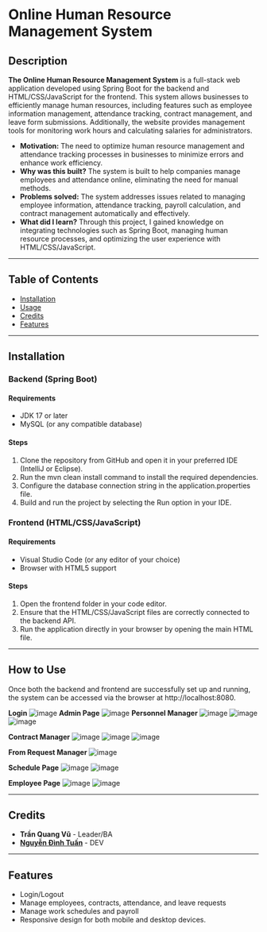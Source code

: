 # **Online Human Resource Management System**
## Description
**The Online Human Resource Management System** is a full-stack web application developed using Spring Boot for the backend and HTML/CSS/JavaScript for the frontend. This system allows businesses to efficiently manage human resources, including features such as employee information management, attendance tracking, contract management, and leave form submissions. Additionally, the website provides management tools for monitoring work hours and calculating salaries for administrators.

- **Motivation:** The need to optimize human resource management and attendance tracking processes in businesses to minimize errors and enhance work efficiency.
- **Why was this built?** The system is built to help companies manage employees and attendance online, eliminating the need for manual methods.
- **Problems solved:** The system addresses issues related to managing employee information, attendance tracking, payroll calculation, and contract management automatically and effectively.
- **What did I learn?** Through this project, I gained knowledge on integrating technologies such as Spring Boot, managing human resource processes, and optimizing the user experience with HTML/CSS/JavaScript.
---
## Table of Contents
- [Installation](#installation)
- [Usage](#usage)
- [Credits](#credits)
- [Features](#features)
---
## Installation
### Backend (Spring Boot)
#### Requirements
- JDK 17 or later
- MySQL (or any compatible database)
#### Steps
1. Clone the repository from GitHub and open it in your preferred IDE (IntelliJ or Eclipse).
2. Run the mvn clean install command to install the required dependencies.
3. Configure the database connection string in the application.properties file.
4. Build and run the project by selecting the Run option in your IDE.
### Frontend (HTML/CSS/JavaScript)
#### Requirements
- Visual Studio Code (or any editor of your choice)
- Browser with HTML5 support
#### Steps
1. Open the frontend folder in your code editor.
2. Ensure that the HTML/CSS/JavaScript files are correctly connected to the backend API.
3. Run the application directly in your browser by opening the main HTML file.
---
## How to Use
Once both the backend and frontend are successfully set up and running, the system can be accessed via the browser at http://localhost:8080.

**Login**
![image](https://github.com/user-attachments/assets/00637f86-af88-44e8-9553-57fb46b293a4)
**Admin Page**
![image](https://github.com/user-attachments/assets/1dc3f193-ee76-40b6-84fc-13b49aa9835c)
**Personnel Manager**
![image](https://github.com/user-attachments/assets/6e642a8b-b996-4f34-b698-605303edde5d)
![image](https://github.com/user-attachments/assets/5481f858-266b-4a38-81c6-0658f45db9c0)
![image](https://github.com/user-attachments/assets/87eea31c-cafc-4097-8d6b-36f6bd2b3a70)

**Contract Manager**
![image](https://github.com/user-attachments/assets/22cb57e2-3d24-4067-b645-cf77ead84f10)
![image](https://github.com/user-attachments/assets/4e567bb0-e061-4b29-bc2d-b002c43ad00e)
![image](https://github.com/user-attachments/assets/47591550-8d21-4f33-8e09-f253261d3000)


**From Request Manager**
![image](https://github.com/user-attachments/assets/a1a82388-e9f7-4b08-97ea-4fca95851a70)

**Schedule Page**
![image](https://github.com/user-attachments/assets/c6c0054d-ace4-49d1-a294-95076e0ac4aa)
![image](https://github.com/user-attachments/assets/64665b75-25dc-41dc-a26f-7dd85b339d89)

**Employee Page**
![image](https://github.com/user-attachments/assets/feb4e1af-557d-4770-8085-50d3eabe483c)
![image](https://github.com/user-attachments/assets/00428691-e4a6-4694-82ac-79c20a72c8db)



---
## Credits
- **Trần Quang Vũ** - Leader/BA
- **[Nguyễn Đình Tuấn](https://github.com/TunNeeeee)** - DEV

---
## Features
- Login/Logout
- Manage employees, contracts, attendance, and leave requests
- Manage work schedules and payroll
- Responsive design for both mobile and desktop devices.

